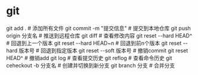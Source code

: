# git

git add . # 添加所有文件
git commit -m "提交信息" # 提交到本地仓库
git push origin 分支名 # 推送到远程仓库
git diff # 查看修改内容
git reset --hard HEAD^ # 回退到上一个版本
git reset --hard HEAD~n # 回退到前n个版本
git reset --hard 版本号 # 回退到指定版本
git reset --soft 版本号 # 撤销commit
git reset HEAD^ # 撤销add
git log # 查看提交历史
git reflog # 查看命令历史
git ceheckout -b 分支名 # 创建并切换到新分支
git branch 分支 # 合并分支
